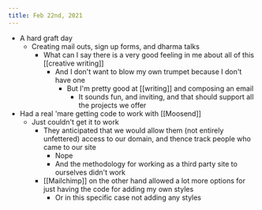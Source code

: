 ```yaml
---
title: Feb 22nd, 2021
---
```


- A hard graft day
    - Creating mail outs, sign up forms, and dharma talks
        - What can I say there is a very good feeling in me about all of this [[creative writing]]
            - And I don't want to blow my own trumpet because I don't have one
                - But I'm pretty good at [[writing]] and composing an email
                    - It sounds fun, and inviting, and that should support all the projects we offer
- Had a real 'mare getting code to work with [[Moosend]]
    - Just couldn't get it to work
        - They anticipated that we would allow them (not entirely unfettered) access to our domain, and thence track people who came to our site
            - Nope
            - And the methodology for working as a third party site to ourselves didn't work
        - [[Mailchimp]] on the other hand allowed a lot more options for just having the code for adding my own styles
            - Or in this specific case not adding any styles